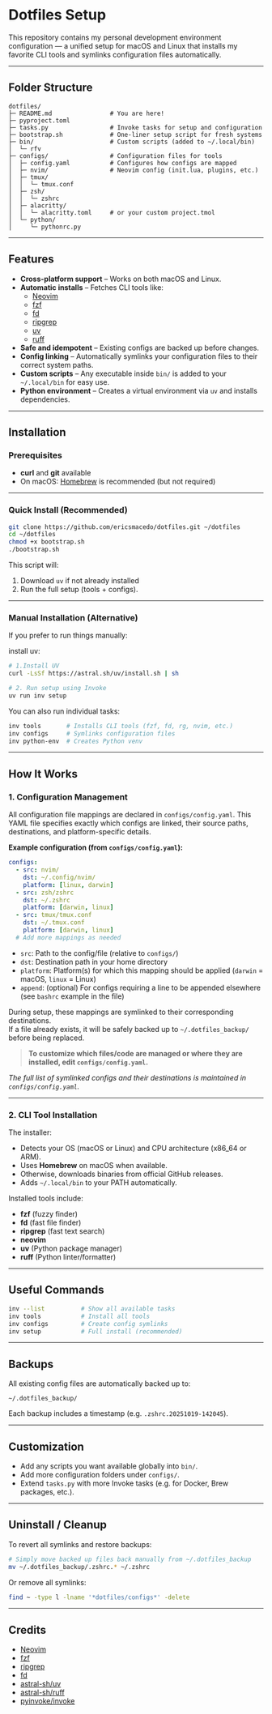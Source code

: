 # Dotfiles Setup

This repository contains my personal development environment configuration — a unified setup for macOS and Linux that installs my favorite CLI tools and symlinks configuration files automatically.

---

## Folder Structure

```
dotfiles/
├─ README.md                # You are here!
├─ pyproject.toml
├─ tasks.py                 # Invoke tasks for setup and configuration
├─ bootstrap.sh             # One-liner setup script for fresh systems
├─ bin/                     # Custom scripts (added to ~/.local/bin)
│  └─ rfv
├─ configs/                 # Configuration files for tools
│  ├─ config.yaml           # Configures how configs are mapped 
│  ├─ nvim/                 # Neovim config (init.lua, plugins, etc.)
│  ├─ tmux/
│  │  └─ tmux.conf
│  ├─ zsh/
│  │  └─ zshrc
│  ├─ alacritty/
│  │  └─ alacritty.toml     # or your custom project.tmol
│  └─ python/
│     └─ pythonrc.py
```

---

##  Features

- **Cross-platform support** – Works on both macOS and Linux.
- **Automatic installs** – Fetches CLI tools like:
  - [Neovim](https://neovim.io/)
  - [fzf](https://github.com/junegunn/fzf)
  - [fd](https://github.com/sharkdp/fd)
  - [ripgrep](https://github.com/BurntSushi/ripgrep)
  - [uv](https://github.com/astral-sh/uv)
  - [ruff](https://github.com/astral-sh/ruff)
- **Safe and idempotent** – Existing configs are backed up before changes.
- **Config linking** – Automatically symlinks your configuration files to their correct system paths.
- **Custom scripts** – Any executable inside `bin/` is added to your `~/.local/bin` for easy use.
- **Python environment** – Creates a virtual environment via `uv` and installs dependencies.

---

##  Installation

### Prerequisites
- **curl** and **git** available
- On macOS: [Homebrew](https://brew.sh/) is recommended (but not required)

---

### Quick Install (Recommended)

```bash
git clone https://github.com/ericsmacedo/dotfiles.git ~/dotfiles
cd ~/dotfiles
chmod +x bootstrap.sh
./bootstrap.sh
```

This script will:
1. Download `uv` if not already installed 
2. Run the full setup (tools + configs).

---

### Manual Installation (Alternative)

If you prefer to run things manually:

install uv:
```bash
# 1.Install UV 
curl -LsSf https://astral.sh/uv/install.sh | sh

# 2. Run setup using Invoke
uv run inv setup
```

You can also run individual tasks:

```bash
inv tools       # Installs CLI tools (fzf, fd, rg, nvim, etc.)
inv configs     # Symlinks configuration files
inv python-env  # Creates Python venv
```

---

## How It Works

### 1. Configuration Management

All configuration file mappings are declared in `configs/config.yaml`. This YAML file specifies exactly which configs are linked, their source paths, destinations, and platform-specific details.

**Example configuration (from `configs/config.yaml`):**
```yaml
configs:
  - src: nvim/
    dst: ~/.config/nvim/
    platform: [linux, darwin]
  - src: zsh/zshrc
    dst: ~/.zshrc
    platform: [darwin, linux]
  - src: tmux/tmux.conf
    dst: ~/.tmux.conf
    platform: [darwin, linux]
  # Add more mappings as needed
```

- `src`: Path to the config/file (relative to `configs/`)
- `dst`: Destination path in your home directory
- `platform`: Platform(s) for which this mapping should be applied (`darwin` = macOS, `linux` = Linux)
- `append`: (optional) For configs requiring a line to be appended elsewhere (see `bashrc` example in the file)

During setup, these mappings are symlinked to their corresponding destinations.  
If a file already exists, it will be safely backed up to `~/.dotfiles_backup/` before being replaced.

> **To customize which files/code are managed or where they are installed, edit `configs/config.yaml`.**

_The full list of symlinked configs and their destinations is maintained in `configs/config.yaml`._

---

### 2. CLI Tool Installation

The installer:
- Detects your OS (macOS or Linux) and CPU architecture (x86_64 or ARM).
- Uses **Homebrew** on macOS when available.
- Otherwise, downloads binaries from official GitHub releases.
- Adds `~/.local/bin` to your PATH automatically.

Installed tools include:
- **fzf** (fuzzy finder)
- **fd** (fast file finder)
- **ripgrep** (fast text search)
- **neovim**
- **uv** (Python package manager)
- **ruff** (Python linter/formatter)

---

##  Useful Commands

```bash
inv --list          # Show all available tasks
inv tools           # Install all tools
inv configs         # Create config symlinks
inv setup           # Full install (recommended)
```

---

## Backups

All existing config files are automatically backed up to:

```
~/.dotfiles_backup/
```

Each backup includes a timestamp (e.g. `.zshrc.20251019-142045`).

---

## Customization

- Add any scripts you want available globally into `bin/`.
- Add more configuration folders under `configs/`.
- Extend `tasks.py` with more Invoke tasks (e.g. for Docker, Brew packages, etc.).

---

## Uninstall / Cleanup

To revert all symlinks and restore backups:

```bash
# Simply move backed up files back manually from ~/.dotfiles_backup
mv ~/.dotfiles_backup/.zshrc.* ~/.zshrc
```

Or remove all symlinks:

```bash
find ~ -type l -lname '*dotfiles/configs*' -delete
```

---

## Credits

- [Neovim](https://neovim.io/)
- [fzf](https://github.com/junegunn/fzf)
- [ripgrep](https://github.com/BurntSushi/ripgrep)
- [fd](https://github.com/sharkdp/fd)
- [astral-sh/uv](https://astral.sh)
- [astral-sh/ruff](https://astral.sh)
- [pyinvoke/invoke](https://www.pyinvoke.org/)

